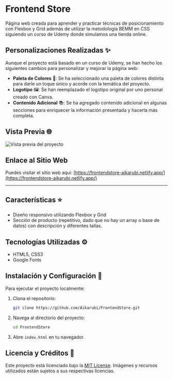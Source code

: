 # Frontend Store
Página web creada para aprender y practicar técnicas de posicionamiento con Flexbox y Grid además de utilizar la metodología BEMM en CSS siguiendo un curso de Udemy donde simulamos una tienda online.

## Personalizaciones Realizadas ✨

Aunque el proyecto está basado en un curso de Udemy, se han hecho los siguientes cambios para personalizar y mejorar la página web:

- **Paleta de Colores** 🎨: Se ha seleccionado una paleta de colores distinta para darle un toque único y acorde con la temática del proyecto.
- **Logotipo** 🖼️: Se han reemplazado el logotipo original por uno personal creado con Canva.
- **Contenido Adicional** 📚: Se ha agregado contenido adicional en algunas secciones para enriquecer la información presentada y hacerla más completa.

## Vista Previa 🌐

![Vista previa del proyecto](/assets/img/screenshot/view.png)

## Enlace al Sitio Web

Puedes visitar el sitio web aquí: [https://frontendstore-aikarubi.netlify.app/](https://frontendstore-aikarubi.netlify.app/)

---

## Características ⭐

- Diseño responsivo utilizando Flexbox y Grid
- Sección de producto (repetitivo, dado que no hay un array o base de datos) con descripción y diferentes tallas.


## Tecnologías Utilizadas ⚙️

- HTML5, CSS3
- Google Fonts

## Instalación y Configuración 🔧

Para ejecutar el proyecto localmente:

1. Clona el repositorio:
   ```bash
   git clone https://github.com/Aikarubi/FrontendStore.git
   
2. Navega al directorio del proyecto:
   ```bash
   cd FrontendStore

4. Abre `index.html` en tu navegador.

## Licencia y Créditos 📝

Este proyecto está licenciado bajo la [MIT License](https://choosealicense.com/licenses/mit/). Imágenes y recursos utilizados están sujetos a sus respectivas licencias.
